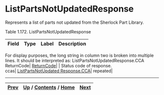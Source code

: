 
# ListPartsNotUpdatedResponse

Represents a list of parts not updated from the Sherlock Part Library.

Table 1.172. ListPartsNotUpdatedResponse

Field| Type| Label| Description  
---|---|---|---  
For display purposes, the long string in column two is broken into multiple
lines. It should be interpreted as: ListPartsNotUpdatedResponse.CCA  
ReturnCode| [ReturnCode](ch01s04s04.md "Return Code")|  | Status code of response.  
ccas| [ListPartsNotUpdated Response.CCA](ch01s08s07s03.md
"ListPartsNotUpdatedResponse.CCA")| repeated|  
  
  

* * *

[Prev](ch01s08s07.md) | [Up](ch01s08s07.md) / [Contents](index.md) / [Home](../../index.htm)|  [Next](ch01s08s07s03.md)  
---|---|---

